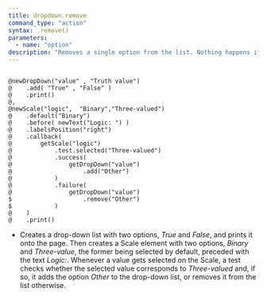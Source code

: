 ```yaml
---
title: dropdown.remove
command_type: "action"
syntax: .remove()
parameters:
  - name: "option"
description: "Removes a single option from the list. Nothing happens if the option passed as an argument is in fact not in the list."
---
```


<!--more-->

<pre><code class="language-diff-javascript diff-highlight try-true">
@newDropDown("value" , "Truth value")
@    .add( "True" , "False" )
@    .print()
@,
@newScale("logic",  "Binary","Three-valued")
@    .default("Binary")
@    .before( newText("Logic: ") )
@    .labelsPosition("right")
@    .callback(
@        getScale("logic")
@            .test.selected("Three-valued")
@            .success( 
@                getDropDown("value")
@                    .add("Other") 
@            )
@            .failure( 
@                getDropDown("value")
$                    .remove("Other") 
$            )
@    )
@    .print()
</code></pre>

+ Creates a drop-down list with two options, *True* and *False*, and prints it onto the page. Then creates a Scale element with two options, *Binary* and *Three-value*, the former being selected by default, preceded with the text *Logic:*. Whenever a value gets selected on the Scale, a test checks whether the selected value corresponds to *Three-valued* and, if so, it adds the option *Other* to the drop-down list, or removes it from the list otherwise.		
